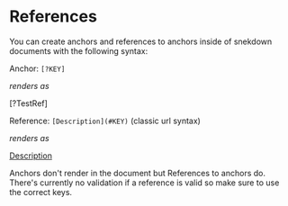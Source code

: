 # References

You can create anchors and references to anchors inside of snekdown documents with the following syntax:



Anchor: `[?KEY]`


*renders as*


[?TestRef]



Reference: `[Description](#KEY)` (classic url syntax)


*renders as*


[Description](#TestRef)



Anchors don't render in the document but References to anchors do.
There's currently no validation if a reference is valid so make sure to use the correct keys.
